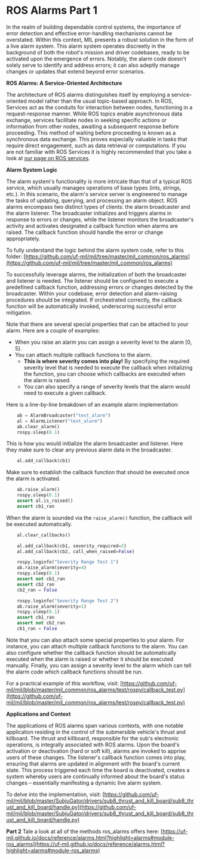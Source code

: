 # ROS Alarms Part 1

In the realm of building dependable control systems, the importance of error detection and effective error-handling mechanisms cannot be overstated. Within this context, MIL presents a robust solution in the form of a live alarm system. This alarm system operates discreetly in the background of both the robot's mission and driver codebases, ready to be activated upon the emergence of errors. Notably, the alarm code doesn't solely serve to identify and address errors; it can also adeptly manage changes or updates that extend beyond error scenarios.

**ROS Alarms: A Service-Oriented Architecture**

The architecture of ROS alarms distinguishes itself by employing a service-oriented model rather than the usual topic-based approach. In ROS, Services act as the conduits for interaction between nodes, functioning in a request-response manner. While ROS topics enable asynchronous data exchange, services facilitate nodes in seeking specific actions or information from other nodes, awaiting a subsequent response before proceeding. This method of waiting before proceeding is known as a synchronous data exchange. This proves especially valuable in tasks that require direct engagement, such as data retrieval or computations.
If you are not familiar with ROS Services it is highly recommended that you take a look at [our page on ROS services](./services.md).

**Alarm System Logic**

The alarm system's functionality is more intricate than that of a typical ROS service, which usually manages operations of base types (ints, strings, etc.). In this scenario, the alarm's service server is engineered to manage the tasks of updating, querying, and processing an alarm object. ROS alarms encompass two distinct types of clients: the alarm broadcaster and the alarm listener. The broadcaster initializes and triggers alarms in response to errors or changes, while the listener monitors the broadcaster's activity and activates designated a callback function when alarms are raised. The callback function should handle the error or change appropriately. 

To fully understand the logic behind the alarm system code, refer to this folder: [https://github.com/uf-mil/mil/tree/master/mil_common/ros_alarms](https://github.com/uf-mil/mil/tree/master/mil_common/ros_alarms)

To successfully leverage alarms, the initialization of both the broadcaster and listener is needed. The listener should be configured to execute a predefined callback function, addressing errors or changes detected by the broadcaster. Within your codebase, error detection and alarm-raising procedures should be integrated. If orchestrated correctly, the callback function will be automatically invoked, underscoring successful error mitigation.

Note that there are several special properties that can be attached to your alarm. Here are a couple of examples: 
* When you raise an alarm you can assign a severity level to the alarm [0, 5]. 
* You can attach multiple callback functions to the alarm.
  * **This is where severity comes into play!** By specifying the required severity level that is needed to execute the callback when initializing the function, you can choose which callbacks are executed when the alarm is raised.
  * You can also specify a range of severity levels that the alarm would need to execute a given callback.

Here is a line-by-line breakdown of an example alarm implementation: 

```python
    ab = AlarmBroadcaster("test_alarm")
    al = AlarmListener("test_alarm")
    ab.clear_alarm()
    rospy.sleep(0.1)
```
This is how you would initialize the alarm broadcaster and listener. Here they make sure to clear any previous alarm data in the broadcaster. 

```python
    al.add_callback(cb1)
```
Make sure to establish the callback function that should be executed once the alarm is activated. 

```python
    ab.raise_alarm()
    rospy.sleep(0.1)
    assert al.is_raised()
    assert cb1_ran
```
When the alarm is sounded via the `raise_alarm()` function, the callback will be executed automatically. 

```python
    al.clear_callbacks()

    al.add_callback(cb1, severity_required=2)
    al.add_callback(cb2, call_when_raised=False)

    rospy.loginfo("Severity Range Test 1")
    ab.raise_alarm(severity=4)
    rospy.sleep(0.1)
    assert not cb1_ran
    assert cb2_ran
    cb2_ran = False

    rospy.loginfo("Severity Range Test 2")
    ab.raise_alarm(severity=1)
    rospy.sleep(0.1)
    assert cb1_ran
    assert not cb2_ran
    cb1_ran = False
```
Note that you can also attach some special properties to your alarm. For instance, you can attach multiple callback functions to the alarm. You can also configure whether the callback function should be automatically executed when the alarm is raised or whether it should be executed manually. Finally, you can assign a severity level to the alarm which can tell the alarm code which callback functions should be run. 

For a practical example of this workflow, visit: [https://github.com/uf-mil/mil/blob/master/mil_common/ros_alarms/test/rospy/callback_test.py](https://github.com/uf-mil/mil/blob/master/mil_common/ros_alarms/test/rospy/callback_test.py)

**Applications and Context**

The applications of ROS alarms span various contexts, with one notable application residing in the control of the submersible vehicle's thrust and killboard. The thrust and killboard, responsible for the sub's electronic operations, is integrally associated with ROS alarms. Upon the board's activation or deactivation (hard or soft kill), alarms are invoked to apprise users of these changes. The listener's callback function comes into play, ensuring that alarms are updated in alignment with the board's current state. This process triggered each time the board is deactivated, creates a system whereby users are continually informed about the board's status changes – essentially manifesting a dynamic live alarm system.

To delve into the implementation, visit: [https://github.com/uf-mil/mil/blob/master/SubjuGator/drivers/sub8_thrust_and_kill_board/sub8_thrust_and_kill_board/handle.py](https://github.com/uf-mil/mil/blob/master/SubjuGator/drivers/sub8_thrust_and_kill_board/sub8_thrust_and_kill_board/handle.py)

**Part 2**
Tale a look at all of the methods ros_alarms offers here: [https://uf-mil.github.io/docs/reference/alarms.html?highlight=alarms#module-ros_alarms](https://uf-mil.github.io/docs/reference/alarms.html?highlight=alarms#module-ros_alarms)
